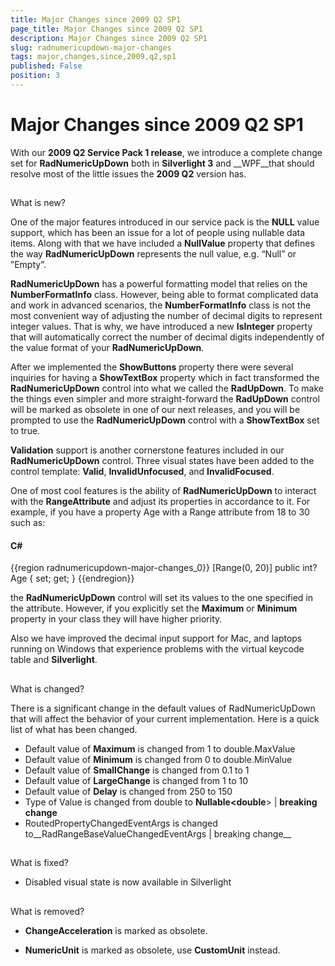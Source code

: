 ```yaml
---
title: Major Changes since 2009 Q2 SP1
page_title: Major Changes since 2009 Q2 SP1
description: Major Changes since 2009 Q2 SP1
slug: radnumericupdown-major-changes
tags: major,changes,since,2009,q2,sp1
published: False
position: 3
---
```


# Major Changes since 2009 Q2 SP1



With our __2009 Q2 Service Pack 1 release__, we introduce a complete change set for __RadNumericUpDown__ both in __Silverlight 3__ and __WPF__that should resolve most of the little issues the __2009 Q2__ version has. 

##  
What is new?

One of the major features introduced in our service pack is the __NULL__ value support, which has been an issue for a lot of people using nullable data items. Along with that we have included a __NullValue__ property that defines the way __RadNumericUpDown__ represents the null value, e.g. “Null” or ”Empty”.

__RadNumericUpDown__ has a powerful formatting model that relies on the __NumberFormatInfo__ class. However, being able to format complicated data and work in advanced scenarios, the __NumberFormatInfo__ class is not the most convenient way of adjusting the number of decimal digits to represent integer values. That is why, we have introduced a new __IsInteger__ property that will automatically correct the number of decimal digits independently of the value format of your __RadNumericUpDown__.

After we implemented the __ShowButtons__ property there were several inquiries for having a __ShowTextBox__ property which in fact transformed the __RadNumericUpDown__ control into what we called the __RadUpDown__. To make the things even simpler and more straight-forward the __RadUpDown__ control will be marked as obsolete in one of our next releases, and you will be prompted to use the __RadNumericUpDown__ control with a __ShowTextBox__ set to true.

__Validation__ support is another cornerstone features included in our __RadNumericUpDown__ control. Three visual states have been added to the control template: __Valid__, __InvalidUnfocused__, and __InvalidFocused__.

One of most cool features is the ability of __RadNumericUpDown__ to interact with the __RangeAttribute__ and adjust its properties in accordance to it. For example, if you have a property Age with a Range attribute from 18 to 30 such as:



#### __C#__

{{region radnumericupdown-major-changes_0}}
	[Range(0, 20)] 
	        public int? Age 
	        { 
	            set; 
	            get; 
	        }
	{{endregion}}



the __RadNumericUpDown__ control will set its values to the one specified in the attribute. However, if you explicitly set the __Maximum__ or __Minimum__ property in your class they will have higher priority.

Also we have improved the decimal input support for Mac, and laptops running on Windows that experience problems with the virtual keycode table and __Silverlight__.

##  
What is changed?

There is a significant change in the default values of RadNumericUpDown that will affect the behavior of your current implementation. Here is a quick list of what has been changed.
-    Default value of __Maximum__ is changed from 1 to double.MaxValue
-    Default value of __Minimum__ is changed from 0 to double.MinValue
-    Default value of __SmallChange__ is changed from 0.1 to 1
-    Default value of __LargeChange__ is changed from 1 to 10
-    Default value of __Delay__ is changed from 250 to 150
-    Type of Value is changed from double to __Nullable<double__> | __breaking change__
-    RoutedPropertyChangedEventArgs<double> is changed to__RadRangeBaseValueChangedEventArgs | breaking change__

##  
What is fixed?

-    Disabled visual state is now available in Silverlight

##  
What is removed?

-    __ChangeAcceleration__ is marked as obsolete.

-    __NumericUnit__ is marked as obsolete, use __CustomUnit__ instead.
